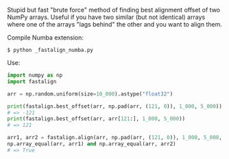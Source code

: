 Stupid but fast "brute force" method of finding best alignment offset of two
NumPy arrays. Useful if you have two similar (but not identical) arrays where
one of the arrays "lags behind" the other and you want to align them.

Compile Numba extension:

```
$ python _fastalign_numba.py
```

Use:

```py
import numpy as np
import fastalign

arr = np.random.uniform(size=10_000).astype("float32")

print(fastalign.best_offset(arr, np.pad(arr, (121, 0)), 1_000, 5_000))
# => -121
print(fastalign.best_offset(arr, arr[121:], 1_000, 5_000))
# => 121

arr1, arr2 = fastalign.align(arr, np.pad(arr, (121, 0)), 1_000, 5_000, align_mode="crop")
np.array_equal(arr, arr1) and np.array_equal(arr, arr2)
# => True
```
